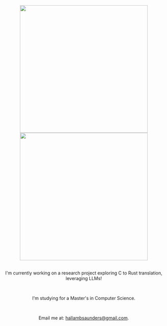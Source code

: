 <div align="center">

<img src="https://github-readme-stats-hallam-saunders-projects.vercel.app/api?username=HallamSaunders&theme=tokyonight&show_icons=true&hide_border=false&count_private=true" width="400"/>

<br/>

<img src="https://github-readme-stats-hallam-saunders-projects.vercel.app/api/top-langs/?username=HallamSaunders&theme=tokyonight&show_icons=true&hide_border=false&layout=donut&hide=shaderlab,hlsl&langs_count=7&exclude_repo=github-readme-stats,obsidian-vaults" width="400"/>

<br/>

<!--<img src="https://github-readme-streak-stats.herokuapp.com/?user=HallamSaunders&theme=tokyonight&hide_border=false" width="400"/>-->
<br/>

I'm currently working on a research project exploring C to Rust translation, leveraging LLMs!

<br/>

I'm studying for a Master's in Computer Science.

<br/>

Email me at: [hallambsaunders@gmail.com](mailto:hallambsaunders@gmail.com).

</div>
